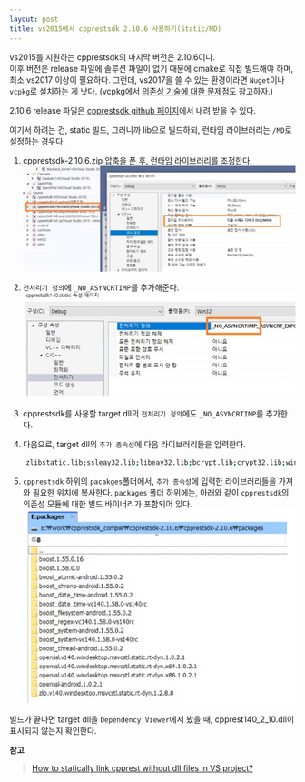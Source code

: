 ```yaml
---
layout: post
title: vs2015에서 cpprestsdk 2.10.6 사용하기(Static/MD)
---
```



vs2015를 지원하는 cpprestsdk의 마지막 버전은 2.10.6이다.  
이후 버전은 release 파일에 솔루션 파일이 없기 때문에 cmake로 직접 빌드해야 하며, 최소 vs2017 이상이 필요하다. 그런데, vs2017을 쓸 수 있는 환경이라면 `Nuget`이나 `vcpkg`로 설치하는 게 낫다.
(vcpkg에서 [의존성 기술에 대한 문제점](http://corecode.pe.kr/2020/03/26/vcpkg/)도 참고하자.)

2.10.6 release 파일은 [cpprestsdk github 페이지](https://github.com/microsoft/cpprestsdk/releases/tag/v2.10.16)에서 내려 받을 수 있다.

여기서 하려는 건, static 빌드, 그러니까 lib으로 빌드하되, 런타임 라이브러리는 `/MD`로 설정하는 경우다.


1. cpprestsdk-2.10.6.zip 압축을 푼 후, 런타임 라이브러리를 조정한다.
![01.png](/img/2020_09_13/01.png)


2. `전처리기 정의`에 `_NO_ASYNCRTIMP`를 추가해준다.
![02.png](/img/2020_09_13/02.png)


3. cpprestsdk를 사용할 target dll의 `전처리기 정의`에도 `_NO_ASYNCRTIMP`를 추가한다.

4. 다음으로, target dll의 `추가 종속성`에 다음 라이브러리들을 입력한다.  
``` bash  
    zlibstatic.lib;ssleay32.lib;libeay32.lib;bcrypt.lib;crypt32.lib;winhttp.lib;libcpprest140_2_10.lib
```

5. `cpprestsdk` 하위의 `pacakges`폴더에서, `추가 종속성`에 입력한 라이브러리들을 가져와 필요한 위치에 복사한다. `packages` 폴더 하위에는, 아래와 같이 `cpprestsdk`의 의존성 모듈에 대한 빌드 바이너리가 포함되어 있다.
![03.png](/img/2020_09_13/03.png)

빌드가 끝나면 target dll을 `Dependency Viewer`에서 봤을 때, cpprest140_2_10.dll이 표시되지 않는지 확인한다.


**참고**  
> [How to statically link cpprest without dll files in VS project?](https://stackoverflow.com/questions/56097412/how-to-statically-link-cpprest-without-dll-files-in-vs-project/57177759)


